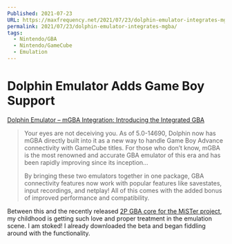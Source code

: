 ```yaml
---
Published: 2021-07-23
URL: https://maxfrequency.net/2021/07/23/dolphin-emulator-integrates-mgba/
permalink: 2021/07/23/dolphin-emulator-integrates-mgba/
tags:
  - Nintendo/GBA
  - Nintendo/GameCube
  - Emulation
---
```

# Dolphin Emulator Adds Game Boy Support

[Dolphin Emulator – mGBA Integration: Introducing the Integrated GBA](https://dolphin-emu.org/blog/2021/07/21/integrated-gba/)

> Your eyes are not deceiving you. As of 5.0-14690, Dolphin now has mGBA directly built into it as a new way to handle Game Boy Advance connectivity with GameCube titles. For those who don’t know, mGBA is the most renowned and accurate GBA emulator of this era and has been rapidly improving since its inception…
> 
> By bringing these two emulators together in one package, GBA connectivity features now work with popular features like savestates, input recordings, and netplay! All of this comes with the added bonus of improved performance and compatibility.

Between this and the recently released [2P GBA core for the MiSTer project](https://www.retrorgb.com/2-player-gb-gbc-gba-custom-cores-for-mister.html), my childhood is getting such love and proper treatment in the emulation scene. I am stoked! I already downloaded the beta and began fiddling around with the functionality.